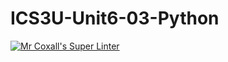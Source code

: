 # ICS3U-Unit6-03-Python

[![Mr Coxall's Super Linter](https://github.com/Emmanuel-Fofeyin/ICS3U-Unit6-03-Python/workflows/Mr%20Coxall's%20Super%20Linter/badge.svg)](https://github.com/Emmanuel-Fofeyin/ICS3U-Unit6-03-Python/actions/)
